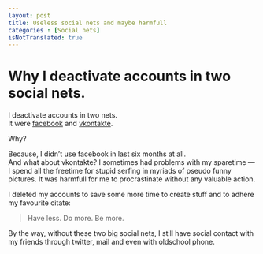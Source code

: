 ```yaml
---
layout: post
title: Useless social nets and maybe harmfull
categories : [Social nets]
isNotTranslated: true
---
```


Why I deactivate accounts in two social nets.
=============================================

I deactivate accounts in two nets.  
It were [facebook](http://facebook.com) and [vkontakte](http://vk.com/). 

Why?

Because, I didn’t use facebook in last six months at all.  
And what about vkontakte? I sometimes had problems with my sparetime — I spend all the freetime for stupid serfing in myriads of pseudo funny pictures. It was harmfull for me to procrastinate without any valuable action.

I deleted my accounts to save some more time to create stuff and to adhere my favourite citate:

> Have less. Do more. Be more.

By the way, without these two big social nets, I still have social contact with my friends through twitter, mail and even with oldschool phone.